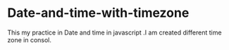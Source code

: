 # Date-and-time-with-timezone
This my practice in Date   and time in  javascript .I  am created different time   zone  in consol.
